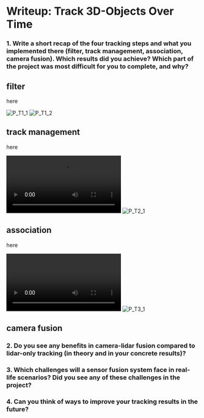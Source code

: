 # Writeup: Track 3D-Objects Over Time

### 1. Write a short recap of the four tracking steps and what you implemented there (filter, track management, association, camera fusion). Which results did you achieve? Which part of the project was most difficult for you to complete, and why?
## filter

here

![P_T1_1](https://user-images.githubusercontent.com/23568809/158014749-ca2e9170-8360-4faa-9601-f057de322c24.png)
![P_T1_2](https://user-images.githubusercontent.com/23568809/158014758-b5c6a2cb-72a7-4d2c-8d73-12045d8b6187.png)

## track management

here

![P_T2](https://user-images.githubusercontent.com/23568809/158014765-2c6ec6ae-9c8a-4a88-a8a2-f323ffbfb5cf.mp4)
![P_T2_1](https://user-images.githubusercontent.com/23568809/158014763-2f7f9186-cc06-4f06-944d-4d4c3cfe37eb.png)

## association

here

![P_T3](https://user-images.githubusercontent.com/23568809/158014808-2ca5552a-5493-44f7-96b9-ee5561ef20fe.mp4)
![P_T3_1](https://user-images.githubusercontent.com/23568809/158014810-c227b7d3-8fd9-4793-8661-9744db67a47f.png)


## camera fusion

### 2. Do you see any benefits in camera-lidar fusion compared to lidar-only tracking (in theory and in your concrete results)? 


### 3. Which challenges will a sensor fusion system face in real-life scenarios? Did you see any of these challenges in the project?


### 4. Can you think of ways to improve your tracking results in the future?

